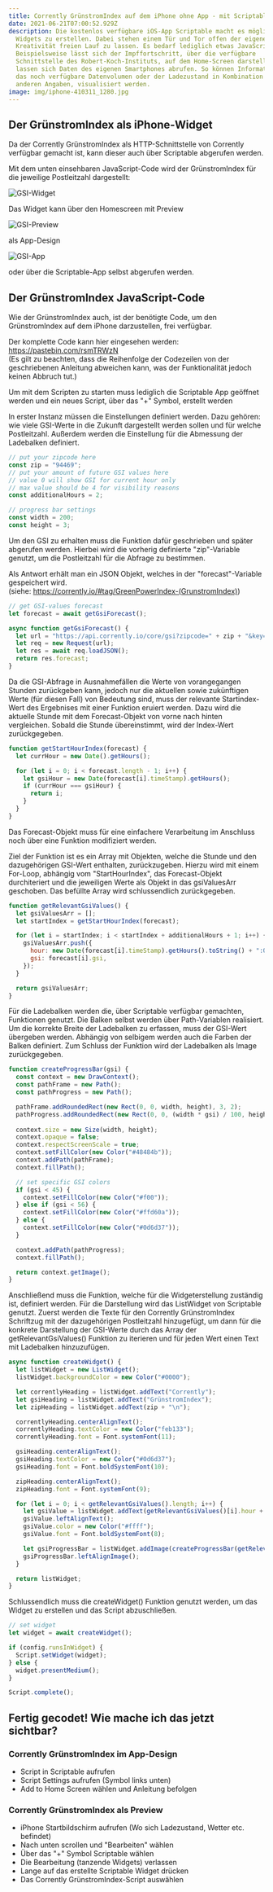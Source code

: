 ```yaml
---
title: Corrently GrünstromIndex auf dem iPhone ohne App - mit Scriptable
date: 2021-06-21T07:00:52.929Z
description: Die kostenlos verfügbare iOS-App Scriptable macht es möglich eigene
  Widgets zu erstellen. Dabei stehen einem Tür und Tor offen der eigenen
  Kreativität freien Lauf zu lassen. Es bedarf lediglich etwas JavaScript Code.
  Beispielsweise lässt sich der Impffortschritt, über die verfügbare
  Schnittstelle des Robert-Koch-Instituts, auf dem Home-Screen darstellen. Auch
  lassen sich Daten des eigenen Smartphones abrufen. So können Informationen wie
  das noch verfügbare Datenvolumen oder der Ladezustand in Kombination mit
  anderen Angaben, visualisiert werden.
image: img/iphone-410311_1280.jpg
---
```

## Der GrünstromIndex als iPhone-Widget

Da der Corrently GrünstromIndex als HTTP-Schnittstelle von Corrently verfügbar gemacht ist, kann dieser auch über Scriptable abgerufen werden.

Mit dem unten einsehbaren JavaScript-Code wird der GrünstromIndex für die jeweilige Postleitzahl dargestellt:

![](img/widget.png "GSI-Widget")

 Das Widget kann über den Homescreen mit Preview

![](img/home_1.png "GSI-Preview")

als App-Design

![](img/home_2.png "GSI-App")

oder über die Scriptable-App selbst abgerufen werden.

## Der GrünstromIndex JavaScript-Code

Wie der GrünstromIndex auch, ist der benötigte Code, um den GrünstromIndex auf dem iPhone darzustellen, frei verfügbar.

Der komplette Code kann hier eingesehen werden: <https://pastebin.com/rsmTRWzN>\
(Es gilt zu beachten, dass die Reihenfolge der Codezeilen von der geschriebenen Anleitung abweichen kann, was der Funktionalität jedoch keinen Abbruch tut.)

Um mit dem Scripten zu starten muss lediglich die Scriptable App geöffnet werden und ein neues Script, über das "+" Symbol, erstellt werden

In erster Instanz müssen die Einstellungen definiert werden. Dazu gehören: wie viele GSI-Werte in die Zukunft dargestellt werden sollen und für welche Postleitzahl. Außerdem werden die Einstellung für die Abmessung der Ladebalken definiert.

```javascript
// put your zipcode here
const zip = "94469";
// put your amount of future GSI values here
// value 0 will show GSI for current hour only
// max value should be 4 for visibility reasons
const additionalHours = 2;

// progress bar settings
const width = 200;
const height = 3;
```

Um den GSI zu erhalten muss die Funktion dafür geschrieben und später abgerufen werden. Hierbei wird die vorherig definierte "zip"-Variable genutzt, um die Postleitzahl für die Abfrage zu bestimmen. 

Als Antwort erhält man ein JSON Objekt, welches in der "forecast"-Variable gespeichert wird. \
(siehe: <https://corrently.io/#tag/GreenPowerIndex-(GrunstromIndex)>)

```javascript
// get GSI-values forecast
let forecast = await getGsiForecast();

async function getGsiForecast() {
  let url = "https://api.corrently.io/core/gsi?zipcode=" + zip + "&key=13374711";
  let req = new Request(url);
  let res = await req.loadJSON();
  return res.forecast;
}
```

Da die GSI-Abfrage in Ausnahmefällen die Werte von vorangegangen Stunden zurückgeben kann, jedoch nur die aktuellen sowie zukünftigen Werte (für diesen Fall) von Bedeutung sind, muss der relevante Startindex-Wert des Ergebnises mit einer Funktion eruiert werden.  Dazu wird die aktuelle Stunde mit dem Forecast-Objekt von vorne nach hinten vergleichen. Sobald die Stunde übereinstimmt, wird der Index-Wert zurückgegeben.

```javascript
function getStartHourIndex(forecast) {
  let currHour = new Date().getHours();

  for (let i = 0; i < forecast.length - 1; i++) {
    let gsiHour = new Date(forecast[i].timeStamp).getHours();
    if (currHour === gsiHour) {
      return i;
    }
  }
}
```

Das Forecast-Objekt muss für eine einfachere Verarbeitung im Anschluss noch über eine Funktion modifiziert werden.

Ziel der Funktion ist es ein Array mit Objekten, welche die Stunde und den dazugehörigen GSI-Wert enthalten, zurückzugeben. Hierzu wird mit einem For-Loop, abhängig vom "StartHourIndex", das Forecast-Objekt durchiteriert und die jeweiligen Werte als Objekt in das gsiValuesArr geschoben. Das befüllte Array wird schlussendlich zurückgegeben.

```javascript
function getRelevantGsiValues() {
  let gsiValuesArr = [];
  let startIndex = getStartHourIndex(forecast);

  for (let i = startIndex; i < startIndex + additionalHours + 1; i++) {
    gsiValuesArr.push({
      hour: new Date(forecast[i].timeStamp).getHours().toString() + ":00",
      gsi: forecast[i].gsi,
    });
  }

  return gsiValuesArr;
}
```

Für die Ladebalken werden die, über Scriptable verfügbar gemachten, Funktionen genutzt. Die Balken selbst werden über Path-Variablen realisiert. Um die korrekte Breite der Ladebalken zu erfassen, muss der GSI-Wert übergeben werden. Abhängig von selbigem werden auch die Farben der Balken definiert. Zum Schluss der Funktion wird der Ladebalken als Image zurückgegeben.

```javascript
function createProgressBar(gsi) {
  const context = new DrawContext();
  const pathFrame = new Path();
  const pathProgress = new Path();

  pathFrame.addRoundedRect(new Rect(0, 0, width, height), 3, 2);
  pathProgress.addRoundedRect(new Rect(0, 0, (width * gsi) / 100, height), 3, 2);
  
  context.size = new Size(width, height);
  context.opaque = false;
  context.respectScreenScale = true;
  context.setFillColor(new Color("#48484b"));
  context.addPath(pathFrame);
  context.fillPath();

  // set specific GSI colors
  if (gsi < 45) {
    context.setFillColor(new Color("#f00"));
  } else if (gsi < 56) {
    context.setFillColor(new Color("#ffd60a"));
  } else {
    context.setFillColor(new Color("#0d6d37"));
  }

  context.addPath(pathProgress);
  context.fillPath();

  return context.getImage();
}
```

Anschließend muss die Funktion, welche für die Widgeterstellung zuständig ist, definiert werden. Für die Darstellung wird das ListWidget von Scriptable genutzt. Zuerst werden die Texte für den Corrently GrünstromIndex Schriftzug mit der dazugehörigen Postleitzahl hinzugefügt, um dann für die konkrete Darstellung der GSI-Werte durch das Array der getRelevantGsiValues() Funktion zu iterieren und für jeden Wert einen Text mit Ladebalken hinzuzufügen.

```javascript
async function createWidget() {
  let listWidget = new ListWidget();
  listWidget.backgroundColor = new Color("#0000");

  let correntlyHeading = listWidget.addText("Corrently");
  let gsiHeading = listWidget.addText("GrünstromIndex");
  let zipHeading = listWidget.addText(zip + "\n");

  correntlyHeading.centerAlignText();
  correntlyHeading.textColor = new Color("feb133");
  correntlyHeading.font = Font.systemFont(11);

  gsiHeading.centerAlignText();
  gsiHeading.textColor = new Color("#0d6d37");
  gsiHeading.font = Font.boldSystemFont(10);

  zipHeading.centerAlignText();
  zipHeading.font = Font.systemFont(9);

  for (let i = 0; i < getRelevantGsiValues().length; i++) {
    let gsiValue = listWidget.addText(getRelevantGsiValues()[i].hour + ": " + getRelevantGsiValues()[i].gsi);
    gsiValue.leftAlignText();
    gsiValue.color = new Color("#ffff");
    gsiValue.font = Font.boldSystemFont(8);

    let gsiProgressBar = listWidget.addImage(createProgressBar(getRelevantGsiValues()[i].gsi));
    gsiProgressBar.leftAlignImage();
  }

  return listWidget;
}
```

Schlussendlich muss die createWidget() Funktion genutzt werden, um das Widget zu erstellen und das Script abzuschließen.

```javascript
// set widget
let widget = await createWidget();

if (config.runsInWidget) {
  Script.setWidget(widget);
} else {
  widget.presentMedium();
}

Script.complete();
```

## Fertig gecodet! Wie mache ich das jetzt sichtbar?

### Corrently GrünstromIndex im App-Design

* Script in Scriptable aufrufen
* Script Settings aufrufen (Symbol links unten)
* Add to Home Screen wählen und Anleitung befolgen

### Corrently GrünstromIndex als Preview

* iPhone Startbildschirm aufrufen (Wo sich Ladezustand, Wetter etc. befindet)
* Nach unten scrollen und "Bearbeiten" wählen
* Über das "+" Symbol Scriptable wählen
* Die Bearbeitung (tanzende Widgets) verlassen
* Lange auf das erstellte Scriptable Widget drücken
* Das Corrently GrünstromIndex-Script auswählen